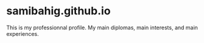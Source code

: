 # samibahig.github.io
This is my professionnal profile.  My main diplomas, main interests, and main experiences.

